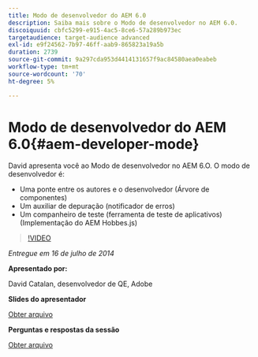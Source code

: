 ```yaml
---
title: Modo de desenvolvedor do AEM 6.0
description: Saiba mais sobre o Modo de desenvolvedor no AEM 6.0.
discoiquuid: cbfc5299-e915-4ac5-8ce6-57a289b973ec
targetaudience: target-audience advanced
exl-id: e9f24562-7b97-46ff-aab9-865823a19a5b
duration: 2739
source-git-commit: 9a297cda953d4414131657f9ac84580aea0eabeb
workflow-type: tm+mt
source-wordcount: '70'
ht-degree: 5%

---
```


# Modo de desenvolvedor do AEM 6.0{#aem-developer-mode}

David apresenta você ao Modo de desenvolvedor no AEM 6.O. O modo de desenvolvedor é:

* Uma ponte entre os autores e o desenvolvedor (Árvore de componentes)
* Um auxiliar de depuração (notificador de erros)
* Um companheiro de teste (ferramenta de teste de aplicativos) (Implementação do AEM Hobbes.js)

>[!VIDEO](https://video.tv.adobe.com/v/19501/?quality=9)

*Entregue em 16 de julho de 2014*

**Apresentado por:**

David Catalan, desenvolvedor de QE, Adobe

**Slides do apresentador**

[Obter arquivo](assets/aem-6-developer-mode-07-16-14.pdf)

**Perguntas e respostas da sessão**

[Obter arquivo](assets/q-a-developer-mode-7-16-14.pdf)
<!--
[Get back to the Overview](https://helpx.adobe.com/experience-manager/kt/eseminars/gems/aem-index.html)
-->
